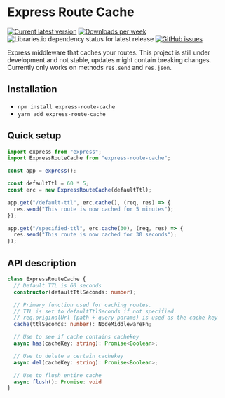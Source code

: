 # Express Route Cache

[![Current latest version](https://img.shields.io/npm/v/express-route-cache)](https://github.com/viktorzetterstrom/express-route-cache)
[![Downloads per week](https://img.shields.io/npm/dw/express-route-cache)](https://github.com/viktorzetterstrom/express-route-cache)
![Libraries.io dependency status for latest release](https://img.shields.io/librariesio/release/npm/express-route-cache)
[![GitHub issues](https://img.shields.io/github/issues/viktorzetterstrom/express-route-cache)](https://github.com/viktorzetterstrom/express-route-cache/issues)

Express middleware that caches your routes. This project is still under development and not stable, updates might contain breaking changes. Currently only works on methods `res.send` and `res.json`.

## Installation

- `npm install express-route-cache`
- `yarn add express-route-cache`

## Quick setup

```typescript
import express from "express";
import ExpressRouteCache from "express-route-cache";

const app = express();

const defaultTtl = 60 * 5;
const erc = new ExpressRouteCache(defaultTtl);

app.get("/default-ttl", erc.cache(), (req, res) => {
  res.send("This route is now cached for 5 minutes");
});

app.get("/specified-ttl", erc.cache(30), (req, res) => {
  res.send("This route is now cached for 30 seconds");
});
```

## API description

```typescript
class ExpressRouteCache {
  // Default TTL is 60 seconds
  constructor(defaultTtlSeconds: number);

  // Primary function used for caching routes.
  // TTL is set to defaultTtlSeconds if not specified.
  // req.originalUrl (path + query params) is used as the cache key
  cache(ttlSeconds: number): NodeMiddlewareFn;

  // Use to see if cache contains cachekey
  async has(cacheKey: string): Promise<Boolean>;

  // Use to delete a certain cachekey
  async del(cacheKey: string): Promise<Boolean>;

  // Use to flush entire cache
  async flush(): Promise: void
}
```
